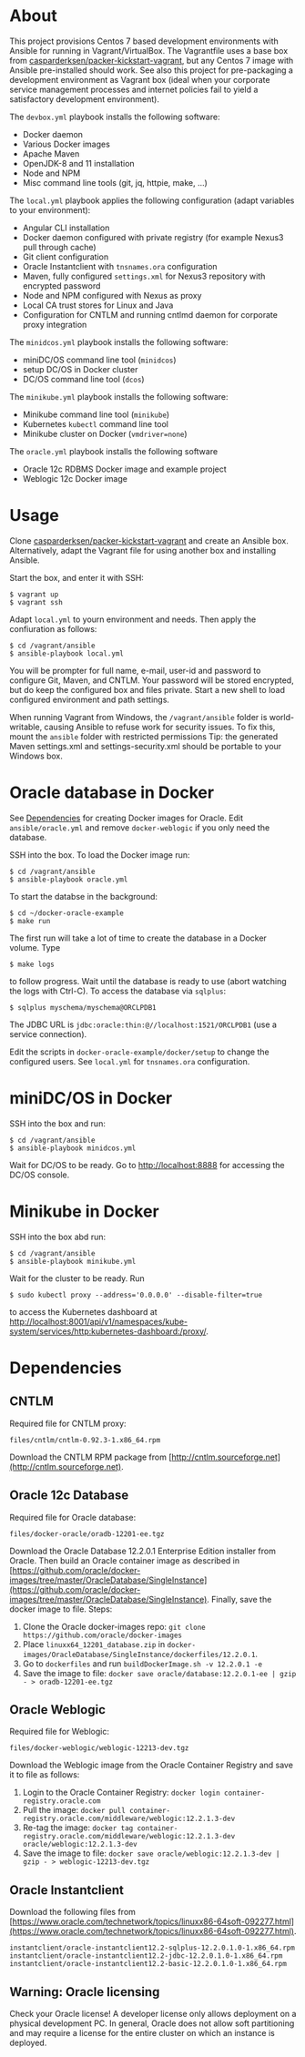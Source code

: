 # About

This project provisions Centos 7 based development environments with Ansible
for running in Vagrant/VirtualBox. The Vagrantfile uses a base box from
[casparderksen/packer-kickstart-vagrant](https://github.com/casparderksen/packer-kickstart-vagrant),
but any Centos 7 image with Ansible pre-installed should work.  See also this
project for pre-packaging a development environment as Vagrant box (ideal when
your corporate service management processes and internet policies fail to yield
a satisfactory development environment).

The `devbox.yml` playbook installs the following software:
- Docker daemon
- Various Docker images
- Apache Maven
- OpenJDK-8 and 11 installation
- Node and NPM
- Misc command line tools (git, jq, httpie, make, ...)

The `local.yml` playbook applies the following configuration (adapt variables to your environment):
- Angular CLI installation
- Docker daemon configured with private registry (for example Nexus3 pull through cache)
- Git client configuration
- Oracle Instantclient with `tnsnames.ora` configuration
- Maven, fully configured `settings.xml` for Nexus3 repository with encrypted password
- Node and NPM configured with Nexus as proxy
- Local CA trust stores for Linux and Java
- Configuration for CNTLM and running cntlmd daemon for corporate proxy integration

The `minidcos.yml` playbook installs the following software:
- miniDC/OS command line tool (`minidcos`)
- setup DC/OS in Docker cluster
- DC/OS command line tool (`dcos`)

The `minikube.yml` playbook installs the following software:
- Minikube command line tool (`minikube`)
- Kubernetes `kubectl` command line tool
- Minikube cluster on Docker (`vmdriver=none`)

The `oracle.yml` playbook installs the following software
- Oracle 12c RDBMS Docker image and example project
- Weblogic 12c Docker image

# Usage

Clone [casparderksen/packer-kickstart-vagrant](https://github.com/casparderksen/packer-kickstart-vagrant)
and create an Ansible box. Alternatively, adapt the Vagrant file for using another box and installing Ansible.

Start the box, and enter it with SSH:

    $ vagrant up
    $ vagrant ssh
	
Adapt `local.yml` to yourn environment and needs. Then apply the confiuration as follows:

    $ cd /vagrant/ansible
    $ ansible-playbook local.yml
	
You will be prompter for full name, e-mail, user-id and password to configure Git, Maven, and CNTLM.
Your password will be stored encrypted, but do keep the configured box and files private.
Start a new shell to load configured environment and path settings.

When running Vagrant from Windows, the `/vagrant/ansible` folder is
world-writable, causing Ansible to refuse work for security issues.  To fix
this, mount the `ansible` folder with restricted permissions Tip: the generated
Maven settings.xml and settings-security.xml should be portable to your Windows
box.

# Oracle database in Docker

See [Dependencies](#dependencies) for creating Docker images for Oracle.
Edit `ansible/oracle.yml` and remove `docker-weblogic` if you only need the database.

SSH into the box. To load the Docker image run:

    $ cd /vagrant/ansible
    $ ansible-playbook oracle.yml
	
To start the databse in the background:

    $ cd ~/docker-oracle-example
    $ make run
	
The first run will take a lot of time to create the database in a Docker volume. Type

    $ make logs
	
to follow progress. Wait until the database is ready to use (abort watching the logs with Ctrl-C).
To access the database via `sqlplus`:

	$ sqlplus myschema/myschema@ORCLPDB1

The JDBC URL is `jdbc:oracle:thin:@//localhost:1521/ORCLPDB1` (use a service connection).

Edit the scripts in `docker-oracle-example/docker/setup` to change the configured users.
See `local.yml` for `tnsnames.ora` configuration.

# miniDC/OS in Docker
 
SSH into the box and run:

    $ cd /vagrant/ansible
    $ ansible-playbook minidcos.yml

Wait for DC/OS to be ready. Go to [http://localhost:8888](http://localhost:8888) for accessing the DC/OS console.

# Minikube in Docker

SSH into the box abd run:

    $ cd /vagrant/ansible
    $ ansible-playbook minikube.yml
    
Wait for the cluster to be ready. Run

    $ sudo kubectl proxy --address='0.0.0.0' --disable-filter=true
    
to access the Kubernetes dashboard at
[http://localhost:8001/api/v1/namespaces/kube-system/services/http:kubernetes-dashboard:/proxy/](http://localhost:8001/api/v1/namespaces/kube-system/services/http:kubernetes-dashboard:/proxy/).

# Dependencies

## CNTLM

Required file for CNTLM proxy:

    files/cntlm/cntlm-0.92.3-1.x86_64.rpm

Download the CNTLM RPM package from [http://cntlm.sourceforge.net](http://cntlm.sourceforge.net).

## Oracle 12c Database

Required file for Oracle database:

    files/docker-oracle/oradb-12201-ee.tgz

Download the Oracle Database 12.2.0.1 Enterprise Edition installer from Oracle.
Then build an Oracle container image as described in
[https://github.com/oracle/docker-images/tree/master/OracleDatabase/SingleInstance](https://github.com/oracle/docker-images/tree/master/OracleDatabase/SingleInstance).
Finally, save the docker image to file. Steps:

1. Clone the Oracle docker-images repo: `git clone https://github.com/oracle/docker-images`
2. Place `linuxx64_12201_database.zip` in `docker-images/OracleDatabase/SingleInstance/dockerfiles/12.2.0.1`.
3. Go to `dockerfiles` and run `buildDockerImage.sh -v 12.2.0.1 -e`
4. Save the image to file: `docker save oracle/database:12.2.0.1-ee | gzip - > oradb-12201-ee.tgz`

## Oracle Weblogic

Required file for Weblogic:

    files/docker-weblogic/weblogic-12213-dev.tgz
    
Download the Weblogic image from the Oracle Container Registry and save it to file as follows:

1. Login to the Oracle Container Registry: `docker login container-registry.oracle.com`
2. Pull the image: `docker pull container-registry.oracle.com/middleware/weblogic:12.2.1.3-dev`
3. Re-tag the image: `docker tag container-registry.oracle.com/middleware/weblogic:12.2.1.3-dev oracle/weblogic:12.2.1.3-dev`
4. Save the image to file: `docker save oracle/weblogic:12.2.1.3-dev | gzip - > weblogic-12213-dev.tgz`

## Oracle Instantclient

Download the following files from [https://www.oracle.com/technetwork/topics/linuxx86-64soft-092277.html](https://www.oracle.com/technetwork/topics/linuxx86-64soft-092277.html).

    instantclient/oracle-instantclient12.2-sqlplus-12.2.0.1.0-1.x86_64.rpm
    instantclient/oracle-instantclient12.2-jdbc-12.2.0.1.0-1.x86_64.rpm
    instantclient/oracle-instantclient12.2-basic-12.2.0.1.0-1.x86_64.rpm

## Warning: Oracle licensing

Check your Oracle license! A developer license only allows deployment on a
physical development PC.  In general, Oracle does not allow soft partitioning
and may require a license for the entire cluster on which an instance is deployed.
